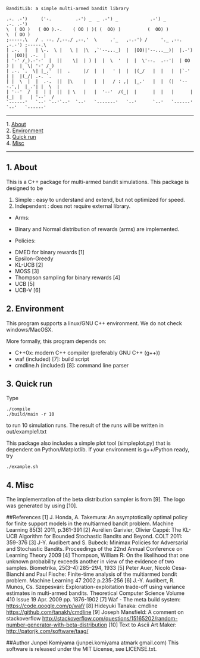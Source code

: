     BanditLib: a simple multi-armed bandit library 
    
    .-. .-')     ('-.         .-') _  _ .-') _            .-') _                   .-. .-')   
    \  ( OO )   ( OO ).-.    ( OO ) )( (  OO) )          (  OO) )                  \  ( OO )  
    ;-----.\   / . --. /,--./ ,--,'  \     .'_   ,-.-') /     '._ ,--.      ,-.-') ;-----.\  
    | .-.  |   | \-.  \ |   \ |  |\  ,`'--..._)  |  |OO)|'--...__)|  |.-')  |  |OO)| .-.  |  
    | '-' /_).-'-'  |  ||    \|  | ) |  |  \  '  |  |  \'--.  .--'|  | OO ) |  |  \| '-' /_) 
    | .-. `.  \| |_.'  ||  .     |/  |  |   ' |  |  |(_/   |  |   |  |`-' | |  |(_/| .-. `.  
    | |  \  |  |  .-.  ||  |\    |   |  |   / : ,|  |_.'   |  |  (|  '---.',|  |_.'| |  \  | 
    | '--'  /  |  | |  ||  | \   |   |  '--'  /(_|  |      |  |   |      |(_|  |   | '--'  / 
    `------'   `--' `--'`--'  `--'   `-------'   `--'      `--'   `------'  `--'   `------'  

- - -
1\. [About](#about)  
2\. [Environment](#environment)  
3\. [Quick run](#quick)  
4\. [Misc](#misc)  
- - -


<a name="about"></a>

## 1\. About
  This is a C++ package for multi-armed bandit simulations. 
  This package is designed to be
  1. Simple : easy to understand and extend, but not optimized for speed. 
  2. Independent : does not require external library.

+ Arms:
 - Binary and Normal distribution of rewards (arms) are implemented.

+ Policies:
 -  DMED for binary rewards [1]
 -  Epsilon-Greedy 
 -  KL-UCB [2]
 -  MOSS [3]
 -  Thompson sampling for binary rewards [4]
 -  UCB [5]
 -  UCB-V [6]
     
<a name="environment"></a>

## 2\. Environment
  This program supports a linux/GNU C++ environment. We do not check windows/MacOSX.
  
  More formally, this program depends on:
  - C++0x: modern C++ compiler (preferably GNU C++ (g++))
  -  waf (included) [7]: build script
  -  cmdline.h (included) [8]: command line parser
  
<a name="quick"></a>

## 3\. Quick run
  Type 
  
    ./compile
    ./build/main -r 10
    
  to run 10 simulation runs. The result of the runs will be written in out/example1.txt

  This package also includes a simple plot tool (simpleplot.py) that is dependent on Python/Matplotlib.
  If your environment is g++/Python ready, try
  
    ./example.sh

<a name="misc"></a>

## 4\. Misc
  The implementation of the beta distribution sampler is from [9].
  The logo was generated by using [10].
  
##References
    [1] J. Honda, A. Takemura: An asymptotically optimal policy for finite support models in the multiarmed bandit problem.  Machine Learning 85(3) 2011, p.361-391
    [2] Aurélien Garivier, Olivier Cappé: The KL-UCB Algorithm for Bounded Stochastic Bandits and Beyond. COLT 2011: 359-376
    [3] J-Y. Audibert and S. Bubeck: Minimax Policies for Adversarial and Stochastic Bandits.  Proceedings of the 22nd Annual Conference on Learning Theory 2009
    [4] Thompson, William R: On the likelihood that one unknown probability exceeds another in view of the evidence of two samples. Biometrika, 25(3–4):285–294, 1933
    [5] Peter Auer, Nicolò Cesa-Bianchi and Paul Fische: Finite-time analysis of the multiarmed bandit problem.  Machine Learning 47 2002 p.235-256
    [6] J.-Y. Audibert, R. Munos, Cs. Szepesvári: Exploration-exploitation trade-off using variance estimates in multi-armed bandits. Theoretical Computer Science Volume 410 Issue 19 Apr. 2009 pp. 1876-1902
    [7] Waf - The meta build system: https://code.google.com/p/waf/
    [8] Hideyuki Tanaka: cmdline https://github.com/tanakh/cmdline
    [9] Joseph Mansfield: A comment on stackoverflow http://stackoverflow.com/questions/15165202/random-number-generator-with-beta-distribution
    [10] Text to Ascii Art Maker: http://patorjk.com/software/taag/

##Author
  Junpei Komiyama (junpei.komiyama atmark gmail.com)
  This software is released under the MIT License, see LICENSE.txt.
